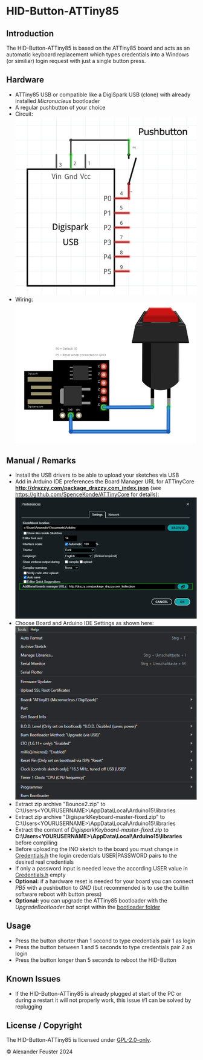 # HID-Button-ATTiny85

## Introduction
The HID-Button-ATTiny85 is based on the ATTiny85 board and acts as an automatic keyboard replacement which types credentials into a Windows (or similiar) login request with just a single button press.

## Hardware
- ATTiny85 USB or compatible like a DigiSpark USB (clone) with already installed _Micronucleus_ bootloader
- A regular pushbutton of your choice
- Circuit:<br> ![Circuit](./docs/Circuit.png)
- Wiring:<br> ![Wiring](./docs/Wiring.png)

## Manual / Remarks
- Install the USB drivers to be able to upload your sketches via USB
- Add in Arduino IDE preferences the Board Manager URL for ATTinyCore __http://drazzy.com/package_drazzy.com_index.json__ (see https://github.com/SpenceKonde/ATTinyCore for details):<br> ![Boardmanager-URL](./docs/Boardmanager-URL.png)
- Choose Board and Arduino IDE Settings as shown here:<br> ![Arduino IDE Settings](./docs/Arduino_IDE_Settings.png)
- Extract zip archive "Bounce2.zip" to C:\Users\<YOURUSERNAME>\AppData\Local\Arduino15\libraries
- Extract zip archive "DigisparkKeyboard-master-fixed.zip" to C:\Users\<YOURUSERNAME>\AppData\Local\Arduino15\libraries
- Extract the content of _DigisparkKeyboard-master-fixed.zip_ to __C:\Users\<YOURUSERNAME>\AppData\Local\Arduino15\libraries__ before compiling
- Before uploading the INO sketch to the board you must change in [Credentials.h](./Credentials.h) the login credentials USER|PASSWORD pairs to the desired real credentials
- If only a password input is needed leave the according USER value in [Credentials.h](./Credentials.h) empty
- __Optional:__ if a hardware reset is needed for your board you can connect _PB5_ with a pushbutton to _GND_ (but recommended is to use the builtin software reboot with button press)
- __Optional:__ you can upgrade the ATTiny85 bootloader with the _UpgradeBootloader.bat_ script within the [bootloader folder](./bootloader/)

## Usage
- Press the button shorter than 1 second to type credentials pair 1 as login
- Press the button between 1 and 5 seconds to type credentials pair 2 as login
- Press the button longer than 5 seconds to reboot the HID-Button

## Known Issues
- If the HID-Button-ATTiny85 is already plugged at start of the PC or during a restart it will not properly work, this issue #1 can be solved by replugging

## License / Copyright
The HID-Button-ATTiny85 is licensed under [GPL-2.0-only](./LICENSE).

© Alexander Feuster 2024
